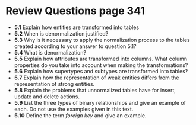 # Review Questions page 341
- **5.1** Explain how entities are transformed into tables
- **5.2** When is denormalization justified?
- **5.3** Why is it necessary to apply the normalization process to the tables created according to your answer to question 5.1?
- **5.4** What is denormalization?
- **5.5** Explain how attributes are transformed into columns. What column properties do you take into account when making the transformations?
- **5.6** Explain how supertypes and subtypes are transformed into tables?
- **5.7** Explain how the representation of weak entities differs from the representation of strong entities.
- **5.8** Explain the problems that unnormalized tables have for insert, update and delete actions.
- **5.9** List the three types of binary relationships and give an example of each. Do not use the examples given in this text.
- **5.10** Define the term *foreign key* and give an example.

